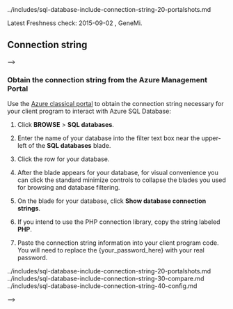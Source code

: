 <!--
<!-- deleted by customization includes/sql-database-include-connection-string-20-portalshots.md --><!-- keep by customization: begin --> ../includes/sql-database-include-connection-string-20-portalshots.md <!-- keep by customization: end -->

Latest Freshness check:  2015-09-02 , GeneMi.

## Connection string
-->


### Obtain the connection string from the Azure Management Portal


Use the [Azure <!-- deleted by customization preview --><!-- keep by customization: begin --> classical <!-- keep by customization: end --> portal](http://manage.windowsazure.cn/) to obtain the connection string necessary for your client program to interact with Azure SQL Database:


1. Click **BROWSE** > **SQL databases**.

    <!-- deleted by customization ![Select SQL][1-select-sql] -->

2. Enter the name of your database into the filter text box near the upper-left of the **SQL databases** blade.

    <!-- deleted by customization ![Select Database][2-select-database]] -->

3. Click the row for your database.

4. After the blade appears for your database, for visual convenience you can click the standard minimize controls to collapse the blades  you used for browsing and database filtering.

5. On the blade for your database, click **Show database connection strings**.

6. If you intend to use the PHP connection library, copy the string labeled **PHP**.

	<!-- deleted by customization ![Copy the PHP connection string for your database][3-get-connection-string] -->

7. Paste the connection string information into your client program code.  You will need to replace the {your_password_here} with your real password.


<!--
Could not find a good link for PHP

For more information, see:<br/>[Connection Strings and Configuration Files](https://msdn.microsoft.com/zh-cn/library/ms378428.aspx).
-->


<!-- Image references. -->

[1-select-sql]: ./media/sql-database-include-connection-string-20-portalshots/connection-string-select-sql.png

[2-select-database]: ./media/sql-database-include-connection-string-20-portalshots/connection-string-select-database.PNG

[3-get-connection-string]: ./media/sql-database-include-connection-string-20-portalshots/connection-string-php.PNG


<!--
These three includes/ files are a sequenced set, but you can pick and choose:

<!-- deleted by customization includes/sql-database-include-connection-string-20-portalshots.md --><!-- keep by customization: begin --> ../includes/sql-database-include-connection-string-20-portalshots.md <!-- keep by customization: end -->
<!-- deleted by customization includes/sql-database-include-connection-string-30-compare.md --><!-- keep by customization: begin --> ../includes/sql-database-include-connection-string-30-compare.md <!-- keep by customization: end -->
<!-- deleted by customization includes/sql-database-include-connection-string-40-config.md --><!-- keep by customization: begin --> ../includes/sql-database-include-connection-string-40-config.md <!-- keep by customization: end -->
-->
